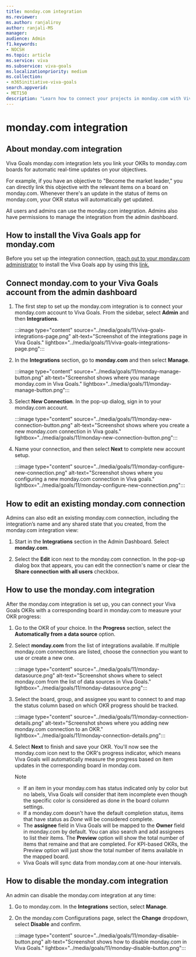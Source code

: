 ```yaml
---
title: monday.com integration
ms.reviewer: 
ms.author: ranjaliroy
author: ranjali-MS
manager: 
audience: Admin
f1.keywords:
- NOCSH
ms.topic: article
ms.service: viva
ms.subservice: viva-goals
ms.localizationpriority: medium
ms.collection:  
- m365initiative-viva-goals  
search.appverid:
- MET150
description: "Learn how to connect your projects in monday.com with Viva Goals."
---
```


# monday.com integration

## About monday.com integration

Viva Goals monday.com integration lets you link your OKRs to monday.com boards for automatic real-time updates on your objectives. 

For example, if you have an objective to "Become the market leader," you can directly link this objective with the relevant items on a board on monday.com. Whenever there's an update in the status of items on monday.com, your OKR status will automatically get updated.

All users and admins can use the monday.com integration. Admins also have permissions to manage the integration from the admin dashboard. 

## How to install the Viva Goals app for monday.com

Before you set up the integration connection, [reach out to your monday.com administrator](https://auth.monday.com/auth/login_monday/enter_slug?force_existing_account=true&oauth_payload_token=eyJhbGciOiJIUzI1NiJ9.eyJjbGllbnRfaWQiOiJiMTFlMmUxMDljOTdiMzcxYzAzYTk0YzRlNWQ4ZWNmZSIsInJlc3BvbnNlX3R5cGUiOiJpbnN0YWxsIiwib2F1dGhfdmVyc2lvbiI6Mn0.ld79ozTcYkdq5gD2eu60HSLoDeuNB_nb2bsOsmJzqyM) to install the Viva Goals app by using this [link.](https://auth.monday.com/oauth2/authorize?client_id=1d353d6e717b0b9329a61b0a264499b4&response_type=install) 

## Connect monday.com to your Viva Goals account from the admin dashboard

1. The first step to set up the monday.com integration is to connect your monday.com account to Viva Goals. From the sidebar, select **Admin** and then **Integrations**.

    :::image type="content" source="../media/goals/11/viva-goals-integrations-page.png" alt-text="Screenshot of the integrations page in Viva Goals." lightbox="../media/goals/11/viva-goals-integrations-page.png":::

2. In the **Integrations** section, go to **monday.com** and then select **Manage**. 

    :::image type="content" source="../media/goals/11/monday-manage-button.png" alt-text="Screenshot shows where you manage monday.com in Viva Goals." lightbox="../media/goals/11/monday-manage-button.png":::

3. Select **New Connection**. In the pop-up dialog, sign in to your monday.com account. 

    :::image type="content" source="../media/goals/11/monday-new-connection-button.png" alt-text="Screenshot shows where you create a new monday.com connection in Viva goals." lightbox="../media/goals/11/monday-new-connection-button.png":::

4. Name your connection, and then select **Next** to complete new account setup.

    :::image type="content" source="../media/goals/11/monday-configure-new-connection.png" alt-text="Screenshot shows where you configuring a new monday.com connection in Viva goals." lightbox="../media/goals/11/monday-configure-new-connection.png":::

## How to edit an existing monday.com connection

Admins can also edit an existing monday.com connection, including the integration’s name and any shared state that you created, from the monday.com integration view: 

1. Start in the **Integrations** section in the Admin Dashboard. Select **monday.com**. 

2. Select the **Edit** icon next to the monday.com connection. In the pop-up dialog box that appears, you can edit the connection's name or clear the **Share connection with all users** checkbox. 

## How to use the monday.com integration

After the monday.com integration is set up, you can connect your Viva Goals OKRs with a corresponding board in monday.com to measure your OKR progress:

1. Go to the OKR of your choice. In the **Progress** section, select the **Automatically from a data source** option.

1. Select **monday.com** from the list of integrations available. If multiple monday.com connections are listed, choose the connection you want to use or create a new one. 

    :::image type="content" source="../media/goals/11/monday-datasource.png" alt-text="Screenshot shows where to select monday.com from the list of data sources in Viva Goals." lightbox="../media/goals/11/monday-datasource.png":::

1. Select the board, group, and assignee you want to connect to and map the status column based on which OKR progress should be tracked. 

    :::image type="content" source="../media/goals/11/monday-connection-details.png" alt-text="Screenshot shows where you adding new monday.com connection to an OKR." lightbox="../media/goals/11/monday-connection-details.png":::

1. Select **Next** to finish and save your OKR. You'll now see the monday.com icon next to the OKR's progress indicator, which means Viva Goals will automatically measure the progress based on item updates in the corresponding board in monday.com. 

    > [!NOTE]
    >
    > - If an item in your monday.com has status indicated only by color but no labels, Viva Goals will consider that item incomplete even though the specific color is considered as done in the board column settings.
    > - If a monday.com doesn't have the default completion status, items that have status as *Done* will be considered complete.
    > - The **assignee** field in Viva Goals will be mapped to the **Owner** field in monday.com by default. You can also search and add assignees to list their items. The **Preview** option will show the total number of items that remaine and that are completed. For KPI-based OKRs, the Preview option will just show the total number of items available in the mapped board.
    > - Viva Goals will sync data from monday.com at one-hour intervals. 

## How to disable the monday.com integration

An admin can disable the monday.com integration at any time: 

1. Go to monday.com. In the **Integrations** section, select **Manage**. 

2. On the monday.com Configurations page, select the **Change** dropdown, select **Disable** and confirm. 

    :::image type="content" source="../media/goals/11/monday-disable-button.png" alt-text="Screenshot shows how to disable monday.com in Viva Goals." lightbox="../media/goals/11/monday-disable-button.png":::


